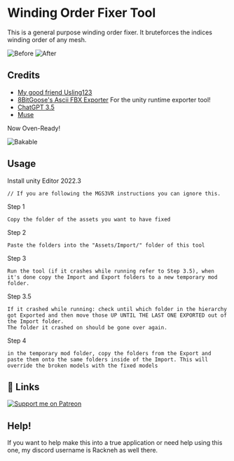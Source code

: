 
# Winding Order Fixer Tool

This is a general purpose winding order fixer. It bruteforces the indices winding order of any mesh.

![Before](https://i.imgur.com/VOCEXHl.png)
![After](https://i.imgur.com/m0qzZpJ.png)

## Credits

 - [My good friend Usling123](https://media.tenor.com/mT9nMqyFXToAAAAM/handshake-predator.gif)
 - [8BitGoose's Ascii FBX Exporter](https://assetstore.unity.com/packages/tools/modeling/ascii-fbx-exporter-for-unity-231226) For the unity runtime exporter tool!
 - [ChatGPT 3.5](https://OpenAI.com)
 - [Muse](https://muse.unity.com)

Now Oven-Ready!

![Bakable](https://i.imgur.com/ff56wbY.png)

## Usage
 
Install unity Editor 2022.3

	// If you are following the MGS3VR instructions you can ignore this.

Step 1 

	Copy the folder of the assets you want to have fixed

Step 2

	Paste the folders into the "Assets/Import/" folder of this tool

Step 3

	Run the tool (if it crashes while running refer to Step 3.5), when it's done copy the Import and Export folders to a new temporary mod folder.

Step 3.5

	If it crashed while running: check until which folder in the hierarchy got Exported and then move those UP UNTIL THE LAST ONE EXPORTED out of the Import folder.
	The folder it crashed on should be gone over again.

Step 4

	in the temporary mod folder, copy the folders from the Export and paste them onto the same folders inside of the Import. This will override the broken models with the fixed models 



## 🔗 Links
[![Support me on Patreon](https://img.shields.io/endpoint.svg?url=https%3A%2F%2Fshieldsio-patreon.vercel.app%2Fapi%3Fusername%3DRackneh%26type%3Dpatrons&style=flat)](https://patreon.com/Rackneh)

## Help!

If you want to help make this into a true application or need help using this one, my discord username is Rackneh as well there.
